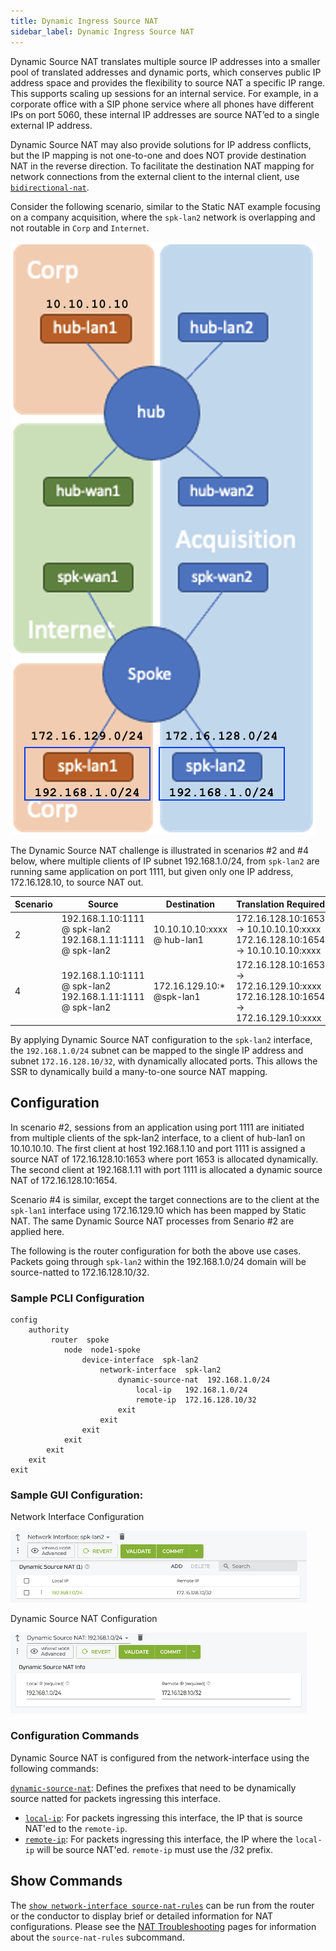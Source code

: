 ```yaml
---
title: Dynamic Ingress Source NAT
sidebar_label: Dynamic Ingress Source NAT
---
```


Dynamic Source NAT translates multiple source IP addresses into a smaller pool of translated addresses and dynamic ports, which conserves public IP address space and provides the flexibility to source NAT a specific IP range. This supports scaling up sessions for an internal service. For example, in a corporate office with a SIP phone service where all phones have different IPs on port 5060, these internal IP addresses are source NAT’ed to a single external IP address. 

Dynamic Source NAT may also provide solutions for IP address conflicts, but the IP mapping is not one-to-one and does NOT provide destination NAT in the reverse direction. To facilitate the destination NAT mapping for network connections from the external client to the internal client, use [`bidirectional-nat`](config_static_nat.md). 

Consider the following scenario, similar to the Static NAT example focusing on a company acquisition, where the `spk-lan2` network is overlapping and not routable in `Corp` and `Internet`. 

![Static Nat Diagram](/img/static_nat_example.png)

The Dynamic Source NAT challenge is illustrated in scenarios #2 and #4 below, where multiple clients of IP subnet 192.168.1.0/24, from `spk-lan2` are running same application on port 1111, but given only one IP address, 172.16.128.10, to source NAT out. 

| Scenario | Source | Destination | Translation Required |
| --- | --- | --- | --- |
| 2 | 192.168.1.10:1111 @ spk-lan2<br/> 192.168.1.11:1111 @ spk-lan2 | 10.10.10.10:xxxx @ hub-lan1 | 172.16.128.10:1653 -> 10.10.10.10:xxxx <br/> 172.16.128.10:1654 -> 10.10.10.10:xxxx |
| 4 | 192.168.1.10:1111 @ spk-lan2<br/> 192.168.1.11:1111 @ spk-lan2 | 172.16.129.10:* @spk-lan1 | 172.16.128.10:1653 -> 172.16.129.10:xxxx <br/> 172.16.128.10:1654 -> 172.16.129.10:xxxx |

By applying Dynamic Source NAT configuration to the `spk-lan2` interface, the `192.168.1.0/24` subnet can be mapped to the single IP address and subnet `172.16.128.10/32`, with dynamically allocated ports. This allows the SSR to dynamically build a many-to-one source NAT mapping.  

## Configuration

In scenario #2, sessions from an application using port 1111 are initiated from multiple clients of the spk-lan2 interface, to a client of hub-lan1 on 10.10.10.10. The first client at host 192.168.1.10 and port 1111 is assigned a source NAT of 172.16.128.10:1653 where port 1653 is allocated dynamically. The second client at 192.168.1.11 with port 1111 is allocated a dynamic source NAT of 172.16.128.10:1654. 

Scenario #4 is similar, except the target connections are to the client at the `spk-lan1` interface using 172.16.129.10  which has been mapped by Static NAT. The same Dynamic Source NAT processes from Senario #2 are applied here.

The following is the router configuration for both the above use cases. Packets going through `spk-lan2` within the 192.168.1.0/24 domain will be source-natted to 172.16.128.10/32. 

### Sample PCLI Configuration

```
config
    authority
         router  spoke
            node  node1-spoke
                device-interface  spk-lan2
                    network-interface  spk-lan2
                        dynamic-source-nat  192.168.1.0/24
                            local-ip   192.168.1.0/24
                            remote-ip  172.16.128.10/32
                        exit
                    exit
                exit
            exit
        exit
    exit
exit 
```

### Sample GUI Configuration:

Network Interface Configuration

![Network Interface configuration](/img/dnat_net-intf_gui_config.png) 

Dynamic Source NAT Configuration

![Dynamic Source NAT Configuration](/img/dnat_gui_config.png)

### Configuration Commands

Dynamic Source NAT is configured from the network-interface using the following commands: 

[`dynamic-source-nat`](config_command_guide.md#configure-authority-router-node-device-interface-network-interface-dynamic-source-nat): Defines the prefixes that need to be dynamically source natted for packets ingressing this interface. 

- [`local-ip`](config_command_guide.md#configure-authority-router-node-device-interface-network-interface-dynamic-source-nat-local-ip): For packets ingressing this interface, the IP that is source NAT'ed to the `remote-ip`. 
- [`remote-ip`](config_command_guide.md#configure-authority-router-node-device-interface-network-interface-dynamic-source-nat-remote-ip): For packets ingressing this interface, the IP where the `local-ip` will be source NAT'ed. `remote-ip` must use the /32 prefix.

## Show Commands
 
The [`show network-interface source-nat-rules`](cli_reference.md#show-network-interface-source-nat-rules) can be run from the router or the conductor to display brief or detailed information for NAT configurations. Please see the [NAT Troubleshooting](ts_nat_troubleshooting.md) pages for information about the `source-nat-rules` subcommand. 

